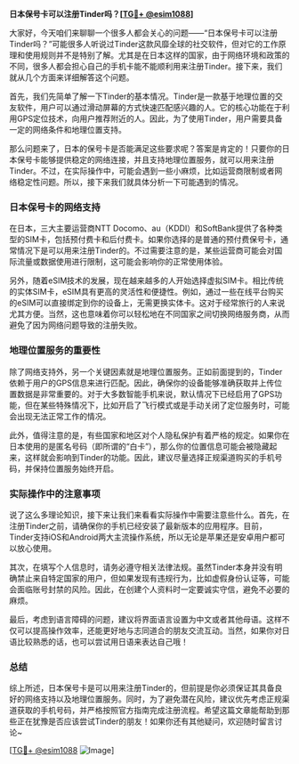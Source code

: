 **日本保号卡可以注册Tinder吗？[[TG💪+ @esim1088](https://t.me/s/esim1088)]**

大家好，今天咱们来聊聊一个很多人都会关心的问题——“日本保号卡可以注册Tinder吗？”可能很多人听说过Tinder这款风靡全球的社交软件，但对它的工作原理和使用规则并不是特别了解。尤其是在日本这样的国家，由于网络环境和政策的不同，很多人都会担心自己的手机卡能不能顺利用来注册Tinder。接下来，我们就从几个方面来详细解答这个问题。

首先，我们先简单了解一下Tinder的基本情况。Tinder是一款基于地理位置的交友软件，用户可以通过滑动屏幕的方式快速匹配感兴趣的人。它的核心功能在于利用GPS定位技术，向用户推荐附近的人。因此，为了使用Tinder，用户需要具备一定的网络条件和地理位置支持。

那么问题来了，日本的保号卡是否能满足这些要求呢？答案是肯定的！只要你的日本保号卡能够提供稳定的网络连接，并且支持地理位置服务，就可以用来注册Tinder。不过，在实际操作中，可能会遇到一些小麻烦，比如运营商限制或者网络稳定性问题。所以，接下来我们就具体分析一下可能遇到的情况。

### 日本保号卡的网络支持

在日本，三大主要运营商NTT Docomo、au（KDDI）和SoftBank提供了各种类型的SIM卡，包括预付费卡和后付费卡。如果你选择的是普通的预付费保号卡，通常情况下是可以用来注册Tinder的。不过需要注意的是，某些运营商可能会对国际流量或数据使用进行限制，这可能会影响你的正常使用体验。

另外，随着eSIM技术的发展，现在越来越多的人开始选择虚拟SIM卡。相比传统的实体SIM卡，eSIM具有更高的灵活性和便捷性。例如，通过一些在线平台购买的eSIM可以直接绑定到你的设备上，无需更换实体卡。这对于经常旅行的人来说尤其方便。当然，这也意味着你可以轻松地在不同国家之间切换网络服务商，从而避免了因为网络问题导致的注册失败。

### 地理位置服务的重要性

除了网络支持外，另一个关键因素就是地理位置服务。正如前面提到的，Tinder依赖于用户的GPS信息来进行匹配。因此，确保你的设备能够准确获取并上传位置数据是非常重要的。对于大多数智能手机来说，默认情况下已经启用了GPS功能，但在某些特殊情况下，比如开启了飞行模式或是手动关闭了定位服务时，可能会出现无法正常工作的情况。

此外，值得注意的是，有些国家和地区对个人隐私保护有着严格的规定。如果你在日本使用的是匿名号码（即所谓的“白卡”），那么你的位置信息可能会被隐藏起来，这样就会影响到Tinder的功能。因此，建议尽量选择正规渠道购买的手机号码，并保持位置服务始终开启。

### 实际操作中的注意事项

说了这么多理论知识，接下来让我们来看看实际操作中需要注意些什么。首先，在注册Tinder之前，请确保你的手机已经安装了最新版本的应用程序。目前，Tinder支持iOS和Android两大主流操作系统，所以无论是苹果还是安卓用户都可以放心使用。

其次，在填写个人信息时，请务必遵守相关法律法规。虽然Tinder本身并没有明确禁止来自特定国家的用户，但如果发现有违规行为，比如虚假身份认证等，可能会面临账号封禁的风险。因此，在创建个人资料时一定要诚实守信，避免不必要的麻烦。

最后，考虑到语言障碍的问题，建议将界面语言设置为中文或者其他母语。这样不仅可以提高操作效率，还能更好地与志同道合的朋友交流互动。当然，如果你对日语比较熟悉的话，也可以尝试用日语来表达自己哦！

### 总结

综上所述，日本保号卡是可以用来注册Tinder的，但前提是你必须保证其具备良好的网络支持以及地理位置服务。同时，为了避免潜在风险，建议优先考虑正规渠道获取的手机号码，并严格按照官方指南完成注册流程。希望这篇文章能帮助到那些正在犹豫是否应该尝试Tinder的朋友！如果你还有其他疑问，欢迎随时留言讨论~

[[TG💪+ @esim1088](https://t.me/s/esim1088) ![Image](https://i.postimg.cc/4NQfJmqS/Snipaste-2025-05-13-00-14-12.png)]
